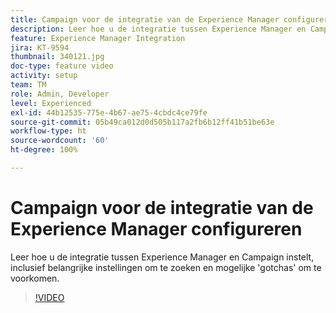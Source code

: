 ```yaml
---
title: Campaign voor de integratie van de Experience Manager configureren
description: Leer hoe u de integratie tussen Experience Manager en Campaign instelt, inclusief belangrijke instellingen om te zoeken en mogelijke 'gotchas' om te voorkomen.
feature: Experience Manager Integration
jira: KT-9594
thumbnail: 340121.jpg
doc-type: feature video
activity: setup
team: TM
role: Admin, Developer
level: Experienced
exl-id: 44b12535-775e-4b67-ae75-4cbdc4ce79fe
source-git-commit: 05b49ca012d0d505b117a2fb6b12ff41b51be63e
workflow-type: ht
source-wordcount: '60'
ht-degree: 100%

---
```


# Campaign voor de integratie van de Experience Manager configureren

Leer hoe u de integratie tussen Experience Manager en Campaign instelt, inclusief belangrijke instellingen om te zoeken en mogelijke &#39;gotchas&#39; om te voorkomen.

>[!VIDEO](https://video.tv.adobe.com/v/340121?quality=12&learn=on)

